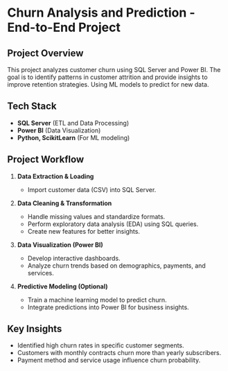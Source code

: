 # Churn Analysis and Prediction - End-to-End Project

## Project Overview
This project analyzes customer churn using SQL Server and Power BI. The goal is to identify patterns in customer attrition and provide insights to improve retention strategies. Using ML models to predict for new data.

## Tech Stack
- **SQL Server** (ETL and Data Processing)
- **Power BI** (Data Visualization)
- **Python, ScikitLearn** (For ML modeling)

## Project Workflow
1. **Data Extraction & Loading**
   - Import customer data (CSV) into SQL Server.

2. **Data Cleaning & Transformation**
   - Handle missing values and standardize formats.
   - Perform exploratory data analysis (EDA) using SQL queries.
   - Create new features for better insights.

3. **Data Visualization (Power BI)**
   - Develop interactive dashboards.
   - Analyze churn trends based on demographics, payments, and services.
   
4. **Predictive Modeling (Optional)**
   - Train a machine learning model to predict churn.
   - Integrate predictions into Power BI for business insights.

## Key Insights
- Identified high churn rates in specific customer segments.
- Customers with monthly contracts churn more than yearly subscribers.
- Payment method and service usage influence churn probability.


